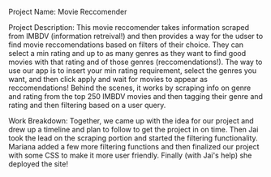 Project Name: Movie Reccomender 

Project Description: This movie reccomender takes information scraped from IMBDV (information retreival!) and then provides a way for the udser to find movie reccomendations 
based on filters of their choice. They can select a min rating and up to as many genres as they want to find good movies with that rating and of those genres (reccomendations!).
The way to use our app is to insert your min rating requirement, select the genres you want, and then click apply and wait for movies to appear as reccomendations! Behind the 
scenes, it works by scraping info on genre and rating from the top 250 IMBDV movies and then tagging their genre and rating and then filtering based on a user query. 

Work Breakdown: Together, we came up with the idea for our project and drew up a timeline and plan to follow to get the project in on time. Then Jai took the lead on the scraping portion and started the filtering functionality. Mariana added a few more filtering functions and then finalized our project with some CSS to make it more user friendly. Finally (with Jai's help) she deployed the site!
